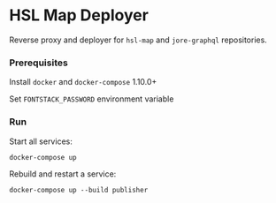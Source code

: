 HSL Map Deployer
====================

Reverse proxy and deployer for `hsl-map` and `jore-graphql` repositories.

### Prerequisites

Install `docker` and `docker-compose` 1.10.0+

Set `FONTSTACK_PASSWORD` environment variable

### Run

Start all services:

```
docker-compose up
```

Rebuild and restart a service:

```
docker-compose up --build publisher
```

